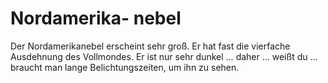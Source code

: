# Nordamerika- nebel

Der Nordamerikanebel erscheint sehr groß. Er hat fast die vierfache Ausdehnung
des Vollmondes. Er ist nur sehr dunkel … daher … weißt du … braucht man lange
Belichtungszeiten, um ihn zu sehen.
